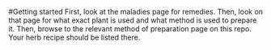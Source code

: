 #Getting started
First, look at the maladies page for remedies.
Then, look on that page for what exact plant is used and what method is used to prepare it.
Then, browse to the relevant method of preparation page on this repo.
Your herb recipe should be listed there.

